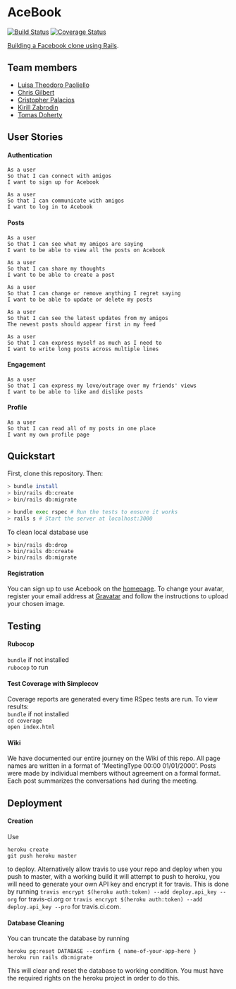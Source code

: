 # AceBook   
[![Build Status](https://travis-ci.org/tomasdoh/acebook-floppy-disk.svg?branch=master)](https://travis-ci.org/tomasdoh/acebook-floppy-disk)    [![Coverage Status](https://coveralls.io/repos/github/tomasdoh/acebook-floppy-disk/badge.svg?branch=master)](https://coveralls.io/github/tomasdoh/acebook-floppy-disk?branch=master)

[Building a Facebook clone using Rails](https://aqueous-wave-77193.herokuapp.com/posts).

## Team members

* [Luisa Theodoro Paoliello](https://github.com/luisatheodoro)
* [Chris Gilbert](https://github.com/chrisjgilbert)
* [Cristopher Palacios](https://github.com/criszelaya24)
* [Kirill Zabrodin](https://github.com/kirillzabrodin)
* [Tomas Doherty](http://github.com/tomasdoh)

## User Stories

#### Authentication
```
As a user
So that I can connect with amigos
I want to sign up for Acebook
```
```
As a user
So that I can communicate with amigos
I want to log in to Acebook
```
#### Posts
```
As a user
So that I can see what my amigos are saying
I want to be able to view all the posts on Acebook
```
```
As a user
So that I can share my thoughts
I want to be able to create a post
```
```
As a user
So that I can change or remove anything I regret saying
I want to be able to update or delete my posts
```
```
As a user
So that I can see the latest updates from my amigos
The newest posts should appear first in my feed
```
```
As a user
So that I can express myself as much as I need to
I want to write long posts across multiple lines
```
#### Engagement
```
As a user
So that I can express my love/outrage over my friends' views
I want to be able to like and dislike posts
```
#### Profile
```
As a user
So that I can read all of my posts in one place
I want my own profile page
```

## Quickstart

First, clone this repository. Then:

```bash
> bundle install
> bin/rails db:create
> bin/rails db:migrate

> bundle exec rspec # Run the tests to ensure it works
> rails s # Start the server at localhost:3000
```

To clean local database use

```
> bin/rails db:drop
> bin/rails db:create
> bin/rails db:migrate
```
#### Registration

You can sign up to use Acebook on the [homepage](https://aqueous-wave-77193.herokuapp.com). To change your avatar, register your email address at [Gravatar](https://en.gravatar.com) and follow the instructions to upload your chosen image. 

## Testing

#### Rubocop

`bundle` if not installed    
`rubocop` to run    

#### Test Coverage with Simplecov

Coverage reports are generated every time RSpec tests are run. To view results:  
`bundle` if not installed    
`cd coverage`     
`open index.html`    

#### Wiki

We have documented our entire journey on the Wiki of this repo. All page names are written in a format of 'MeetingType 00:00 01/01/2000'. Posts were made by individual members without agreement on a formal format. Each post summarizes the conversations had during the meeting.

## Deployment

#### Creation

Use 
```
heroku create
git push heroku master
```
to deploy. Alternatively allow travis to use your repo and deploy when you push to master, with a working build it will attempt to push to heroku, you will need to generate your own API key and encrypt it for travis. This is done by running 
```travis encrypt $(heroku auth:token) --add deploy.api_key --org```
for travis-ci.org or 
```travis encrypt $(heroku auth:token) --add deploy.api_key --pro``` 
for travis.ci.com.

#### Database Cleaning

You can truncate the database by running
```
heroku pg:reset DATABASE --confirm { name-of-your-app-here }
heroku run rails db:migrate
```
This will clear and reset the database to working condition. You must have the required rights on the heroku project in order to do this.
